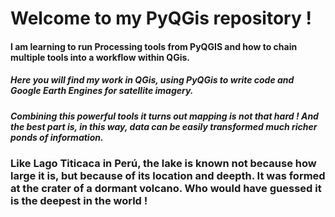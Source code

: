# Welcome to my PyQGis repository !

#### I am learning to run Processing tools from PyQGIS and how to chain multiple tools into a workflow within QGis.

##### Here you will find my work in QGis, using PyQGis to write code and Google Earth Engines for satellite imagery. 

##### Combining this powerful tools it turns out mapping is not that hard ! And the best part is, in this way, data can be easily transformed much richer ponds of information.
### Like Lago Titicaca in Perú, the lake is known not because how large it is, but because of its location and deepth. It was formed at the crater of a dormant volcano. Who would have guessed it is the deepest in the world !
